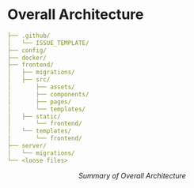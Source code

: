 # Overall Architecture

```yml
├── .github/
│   └── ISSUE_TEMPLATE/
├── config/
├── docker/
├── frontend/
│   ├── migrations/
│   ├── src/
│       ├── assets/
│       ├── components/
│       ├── pages/
│       └── templates/
│   ├── static/
│       └── frontend/
│   └── templates/
│       └── frontend/
├── server/
│   └── migrations/
└── <loose files>
```
*<p style="text-align: center;">Summary of Overall Architecture</p>*